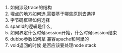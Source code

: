1. 如何涉及trace的结构
2. 埋点的地方如何选,需要基于哪些原则去选择
3. 字节码框架如何选择
4. spanId的逻辑是什么,
5. 如何界定什么时候session开始，什么时候session结束
6. dubbo参数如何拿 兼容apache和阿里的
7. void返回的时候 是否应该要处理node stack
